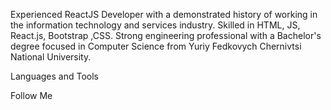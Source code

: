 
Experienced ReactJS Developer with a demonstrated history of working in the information technology and services industry. Skilled in HTML, JS, React.js, Bootstrap ,CSS. Strong engineering professional with a Bachelor's degree focused in Computer Science from Yuriy Fedkovych Chernivtsi National University. 


Languages and Tools

Follow Me
